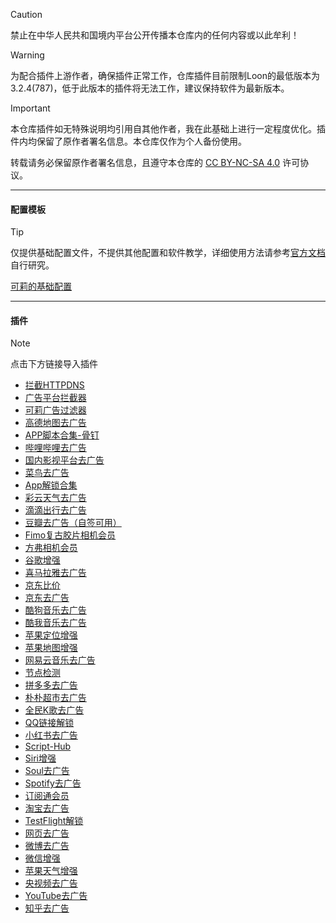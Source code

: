 > [!CAUTION]
> 禁止在中华人民共和国境内平台公开传播本仓库内的任何内容或以此牟利！

> [!WARNING]
> 为配合插件上游作者，确保插件正常工作，仓库插件目前限制Loon的最低版本为3.2.4(787)，低于此版本的插件将无法工作，建议保持软件为最新版本。

> [!IMPORTANT]
> 本仓库插件如无特殊说明均引用自其他作者，我在此基础上进行一定程度优化。插件内均保留了原作者署名信息。本仓库仅作为个人备份使用。
> 
> 转载请务必保留原作者署名信息，且遵守本仓库的 [CC BY-NC-SA 4.0](LICENSE.md) 许可协议。

------

#### 配置模板
> [!TIP]
> 仅提供基础配置文件，不提供其他配置和软件教学，详细使用方法请参考[官方文档](https://nsloon.app/docs/intro)自行研究。
> 
> [可莉的基础配置](https://www.nsloon.com/openloon/import?sub=https://raw.githubusercontent.com/mist-whisper/Loon/refs/heads/master/Loon.conf)

------

#### 插件

> [!note]
> 点击下方链接导入插件

* [拦截HTTPDNS](https://www.nsloon.com/openloon/import?plugin=https://raw.githubusercontent.com/mist-whisper/Loon/master/Plugins/Block_HTTPDNS.plugin)
* [广告平台拦截器](https://www.nsloon.com/openloon/import?plugin=https://raw.githubusercontent.com/mist-whisper/Loon/master/Plugins/BlockAdvertisters.plugin)
* [可莉广告过滤器](https://www.nsloon.com/openloon/import?plugin=https://raw.githubusercontent.com/mist-whisper/Loon/master/Plugins/Remove_ads_by_keli.plugin)
* [高德地图去广告](https://www.nsloon.com/openloon/import?plugin=https://raw.githubusercontent.com/mist-whisper/Loon/master/Plugins/Amap_remove_ads.plugin)
* [APP脚本合集-骨钉](https://www.nsloon.com/openloon/import?plugin=https://raw.githubusercontent.com/mist-whisper/Loon/master/Plugins/Appheji_Guding.plugin)
* [哔哩哔哩去广告](https://www.nsloon.com/openloon/import?plugin=https://raw.githubusercontent.com/mist-whisper/Loon/refs/heads/master/Plugins/BiliBili_remove_ads.plugin)
* [国内影视平台去广告](https://www.nsloon.com/openloon/import?plugin=https://raw.githubusercontent.com/mist-whisper/Loon/master/Plugins/CNFTP.plugin)
* [菜鸟去广告](https://www.nsloon.com/openloon/import?plugin=https://raw.githubusercontent.com/mist-whisper/Loon/master/Plugins/Cainiao_remove_ads.plugin)
* [App解锁合集](https://www.nsloon.com/openloon/import?plugin=https://raw.githubusercontent.com/mist-whisper/Loon/master/Plugins/Collections.plugin)
* [彩云天气去广告](https://www.nsloon.com/openloon/import?plugin=https://raw.githubusercontent.com/mist-whisper/Loon/master/Plugins/ColorfulClouds_remove_ads.plugin)
* [滴滴出行去广告](https://www.nsloon.com/openloon/import?plugin=https://raw.githubusercontent.com/mist-whisper/Loon/master/Plugins/DiDi_remove_ads.plugin)
* [豆瓣去广告（自签可用）](https://www.nsloon.com/openloon/import?plugin=https://raw.githubusercontent.com/mist-whisper/Loon/master/Plugins/DouBan_remove_ads.plugin)
* [Fimo复古胶片相机会员](https://www.nsloon.com/openloon/import?plugin=https://raw.githubusercontent.com/mist-whisper/Loon/master/Plugins/FIMO.plugin)
* [方弗相机会员](https://www.nsloon.com/openloon/import?plugin=https://raw.githubusercontent.com/mist-whisper/Loon/master/Plugins/FunforCam.plugin)
* [谷歌增强](https://www.nsloon.com/openloon/import?plugin=https://raw.githubusercontent.com/mist-whisper/Loon/refs/heads/master/Plugins/Google_Enhance.plugin)
* [喜马拉雅去广告](https://www.nsloon.com/openloon/import?plugin=https://raw.githubusercontent.com/mist-whisper/Loon/master/Plugins/Himalaya_remove_ads.plugin)
* [京东比价](https://www.nsloon.com/openloon/import?plugin=https://raw.githubusercontent.com/mist-whisper/Loon/master/Plugins/JD_Price.plugin)
* [京东去广告](https://www.nsloon.com/openloon/import?plugin=https://raw.githubusercontent.com/mist-whisper/Loon/master/Plugins/JD_remove_ads.plugin)
* [酷狗音乐去广告](https://www.nsloon.com/openloon/import?plugin=https://raw.githubusercontent.com/mist-whisper/Loon/master/Plugins/KuGou_remove_ads.plugin)
* [酷我音乐去广告](https://www.nsloon.com/openloon/import?plugin=https://raw.githubusercontent.com/mist-whisper/Loon/master/Plugins/Kuwo_remove_ads.plugin)
* [苹果定位增强](https://www.nsloon.com/openloon/import?plugin=https://raw.githubusercontent.com/mist-whisper/Loon/refs/heads/master/Plugins/Location.plugin)
* [苹果地图增强](https://www.nsloon.com/openloon/import?plugin=https://raw.githubusercontent.com/mist-whisper/Loon/refs/heads/master/Plugins/Maps.plugin)
* [网易云音乐去广告](https://www.nsloon.com/openloon/import?plugin=https://raw.githubusercontent.com/mist-whisper/Loon/master/Plugins/NetEaseCloudMusic_remove_ads.plugin)
* [节点检测](https://www.nsloon.com/openloon/import?plugin=https://raw.githubusercontent.com/mist-whisper/Loon/master/Plugins/Node_detection_tool.plugin)
* [拼多多去广告](https://www.nsloon.com/openloon/import?plugin=https://raw.githubusercontent.com/mist-whisper/Loon/master/Plugins/PinDuoDuo_remove_ads.plugin)
* [朴朴超市去广告](https://www.nsloon.com/openloon/import?plugin=https://raw.githubusercontent.com/mist-whisper/Loon/master/Plugins/PuPuMall_remove_ads.plugin)
* [全民K歌去广告](https://www.nsloon.com/openloon/import?plugin=https://raw.githubusercontent.com/mist-whisper/Loon/master/Plugins/QQKSong_remove_ads.plugin)
* [QQ链接解锁](https://www.nsloon.com/openloon/import?plugin=https://raw.githubusercontent.com/mist-whisper/Loon/master/Plugins/QQ_Redirect.plugin)
* [小红书去广告](https://www.nsloon.com/openloon/import?plugin=https://raw.githubusercontent.com/mist-whisper/Loon/master/Plugins/REDnote_remove_ads.plugin)
* [Script-Hub](https://www.nsloon.com/openloon/import?plugin=https://raw.githubusercontent.com/mist-whisper/Loon/refs/heads/master/Plugins/Script-Hub.plugin)
* [Siri增强](https://www.nsloon.com/openloon/import?plugin=https://raw.githubusercontent.com/mist-whisper/Loon/refs/heads/master/Plugins/Siri.plugin)
* [Soul去广告](https://www.nsloon.com/openloon/import?plugin=https://raw.githubusercontent.com/mist-whisper/Loon/master/Plugins/Soul_remove_ads.plugin)
* [Spotify去广告](https://www.nsloon.com/openloon/import?plugin=https://raw.githubusercontent.com/mist-whisper/Loon/refs/heads/master/Plugins/Spotify_remove_ads.plugin)
* [订阅通会员](https://www.nsloon.com/openloon/import?plugin=https://raw.githubusercontent.com/mist-whisper/Loon/refs/heads/master/Plugins/Subtrack.plugin)
* [淘宝去广告](https://www.nsloon.com/openloon/import?plugin=https://raw.githubusercontent.com/mist-whisper/Loon/refs/heads/master/Plugins/Taobao_remove_ads.plugin)
* [TestFlight解锁](https://www.nsloon.com/openloon/import?plugin=https://raw.githubusercontent.com/mist-whisper/Loon/master/Plugins/TestFlightRegionUnlock.plugin)
* [网页去广告](https://www.nsloon.com/openloon/import?plugin=https://raw.githubusercontent.com/mist-whisper/Loon/refs/heads/master/Plugins/Webpage_remove_ads.plugin)
* [微博去广告](https://www.nsloon.com/openloon/import?plugin=https://raw.githubusercontent.com/mist-whisper/Loon/master/Plugins/Weibo_remove_ads.plugin)
* [微信增强](https://www.nsloon.com/openloon/import?plugin=https://raw.githubusercontent.com/mist-whisper/Loon/refs/heads/master/Plugins/WeChat_Enhance.plugin)
* [苹果天气增强](https://www.nsloon.com/openloon/import?plugin=https://raw.githubusercontent.com/mist-whisper/Loon/refs/heads/master/Plugins/WeatherKit.plugin)
* [央视频去广告](https://www.nsloon.com/openloon/import?plugin=https://raw.githubusercontent.com/mist-whisper/Loon/master/Plugins/Yangshipin.plugin)
* [YouTube去广告](https://www.nsloon.com/openloon/import?plugin=https://raw.githubusercontent.com/mist-whisper/Loon/master/Plugins/YouTube_remove_ads.plugin)
* [知乎去广告](https://www.nsloon.com/openloon/import?plugin=https://raw.githubusercontent.com/mist-whisper/Loon/master/Plugins/Zhihu_remove_ads.plugin)
